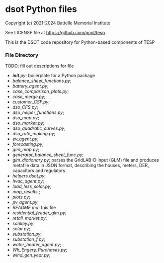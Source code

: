 # dsot Python files

Copyright (c) 2021-2024 Battelle Memorial Institute

See LICENSE file at https://github.com/pnnl/tesp

This is the DSOT code repository for Python-based components of TESP

### File Directory
TODO: fill out descriptions for file

- *__init__.py*; boilerplate for a Python package
- *balance_sheet_functions.py*;
- *battery_agent.py*;
- *case_comparison_plots.py*;
- *case_merge.py*; 
- *customer_CSF.py*;
- *dso_CFS.py*;
- *dso_helper_functions.py*;
- *dso_map.py*; 
- *dso_market.py*; 
- *dso_quadratic_curves.py*;
- *dso_rate_making.py*;
- *ev_agent.py*;
- *forecasting.py*; 
- *gen_map.py*;
- *generator_balance_sheet_func.py*;
- *glm_dictionary.py*; parses the GridLAB-D input (GLM) file and produces metafile data in JSON format, describing the houses, meters, DER, capacitors and regulators
- *helpers.dsot.py*;
- *hvac_agent.py*;
- *load_less_solar.py*;
- *map_results.*;
- *plots.py*;
- *pv_agent.py*;
- *README.md*; this file
- *residential_feeder_glm.py*; 
- *retail_market.py*; 
- *sankey.py*;
- *solar.py*;
- *substation.py*; 
- *substation_f.py*; 
- *water_heater_agent.py*;
- *Wh_Engery_Purchases.py*;
- *wind_gen_year.py*;
